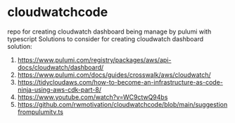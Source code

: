 # cloudwatchcode
repo for creating cloudwatch dashboard being manage by pulumi with typescript 
Solutions to consider for creating cloudwatch dashboard solution: 
1. https://www.pulumi.com/registry/packages/aws/api-docs/cloudwatch/dashboard/
2. https://www.pulumi.com/docs/guides/crosswalk/aws/cloudwatch/
3. https://tidycloudaws.com/how-to-become-an-infrastructure-as-code-ninja-using-aws-cdk-part-8/
4. https://www.youtube.com/watch?v=WC9ctwQ94bs
5. https://github.com/rwmotivation/cloudwatchcode/blob/main/suggestionfrompulumitv.ts
